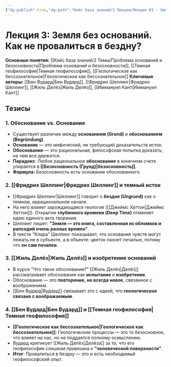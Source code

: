```yaml
---
{"dg-publish":true,"dg-path":"Кейс база знаний/1 Лекции/Лекция 03 - Земля без оснований (Шеллинг и Вудард)","permalink":"/kejs-baza-znanij/1-lekczii/lekcziya-03-zemlya-bez-osnovanij-shelling-i-vudard/"}
---
```


# Лекция 3: Земля без оснований. Как не провалиться в бездну?

**Основные понятия:** [[Кейс база знаний/2 Темы/Проблема оснований и безосновности\|Проблема оснований и безосновности]], [[Темная геофилософия\|Темная геофилософия]], [[Геологическое как бессознательное\|Геологическое как бессознательное]]
**Ключевые авторы:** [[Бен Вудард\|Бен Вудард]], [[Фридрих Шеллинг\|Фридрих Шеллинг]], [[Жиль Делёз\|Жиль Делёз]], [[Иммануил Кант\|Иммануил Кант]]

## Тезисы

### 1. Обоснование vs. Основание
- Существует различие между **основанием (Grund)** и **обоснованием (Begründung)**.
- **Основание** — это мифический, не требующий доказательств исток.
- **Обоснование** — это рациональная, философская попытка доказать, на чем все держится.
- **Парадокс**: Любое рациональное **обоснование** в конечном счете упирается в **[[Безосновность (Грунд)\|безосновность]]**.
- **Формула:** Безосновность есть основание обоснованного.

### 2. [[Фридрих Шеллинг\|Фридрих Шеллинг]] и темный исток
- [[Фридрих Шеллинг\|Шеллинг]] говорит о **бездне (Ungrund)** как о темном, иррациональном начале.
- На него влияет зарождающаяся геология ([[Джеймс Хаттон\|Джеймс Хаттон]]). Открытие **глубинного времени (Deep Time)** отменяет идею единого акта творения.
- Шеллинг пишет: **"Земля — это книга, составленная из обломков и рапсодий очень разных времен"**.
- В тексте "Клара" Шеллинг показывает, что основания чувств могут лежать не в субъекте, а в объекте: цветок пахнет печалью, потому что **он сам печален**.

### 3. [[Жиль Делёз\|Жиль Делёз]] и изобретение оснований
- В курсе "Что такое обоснование?" [[Жиль Делёз\|Делёз]] рассматривает обоснование как **испытание** и **изобретение**.
- Обоснование — это **повторение, но всегда новое**, связанное с воображением.
- [[Бен Вудард\|Вудард]] связывает это с идеей, что **геологическое связано с воображаемым**.

### 4. [[Бен Вудард\|Бен Вудард]] и [[Темная геофилософия\|Темная геофилософия]]
- **[[Геологическое как бессознательное\|Геологическое как бессознательное]]**: Геологические процессы — это то безосновное, что влияет на нас, но не поддается полному осмыслению.
- Вудард критикует [[Жиль Делёз\|Делёза]] за то, что его геофилософия слишком привязана к **"человеческой поверхности"**.
- **Итог**: Провалиться в бездну — это и есть необходимый геофилософский опыт.
